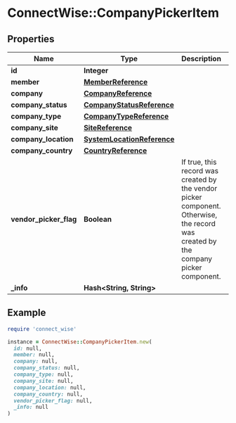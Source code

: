 # ConnectWise::CompanyPickerItem

## Properties

| Name | Type | Description | Notes |
| ---- | ---- | ----------- | ----- |
| **id** | **Integer** |  | [optional] |
| **member** | [**MemberReference**](MemberReference.md) |  | [optional] |
| **company** | [**CompanyReference**](CompanyReference.md) |  | [optional] |
| **company_status** | [**CompanyStatusReference**](CompanyStatusReference.md) |  | [optional] |
| **company_type** | [**CompanyTypeReference**](CompanyTypeReference.md) |  | [optional] |
| **company_site** | [**SiteReference**](SiteReference.md) |  | [optional] |
| **company_location** | [**SystemLocationReference**](SystemLocationReference.md) |  | [optional] |
| **company_country** | [**CountryReference**](CountryReference.md) |  | [optional] |
| **vendor_picker_flag** | **Boolean** | If true, this record was created by the vendor picker component. Otherwise, the record was created by the company picker component. | [optional] |
| **_info** | **Hash&lt;String, String&gt;** |  | [optional] |

## Example

```ruby
require 'connect_wise'

instance = ConnectWise::CompanyPickerItem.new(
  id: null,
  member: null,
  company: null,
  company_status: null,
  company_type: null,
  company_site: null,
  company_location: null,
  company_country: null,
  vendor_picker_flag: null,
  _info: null
)
```

